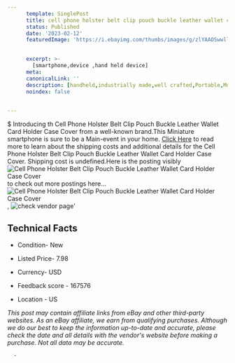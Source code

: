 ```yaml
---
      template: SinglePost
      title: cell phone holster belt clip pouch buckle leather wallet card holder case cover
      status: Published
      date: '2023-02-12'
      featuredImage: 'https://i.ebayimg.com/thumbs/images/g/zlYAAOSwwllg7lk6/s-l225.jpg'
       

      excerpt: >-
        [smartphone,device ,hand held device]
      meta:
      canonicalLink: ''
      description: [handheld,industrially made,well crafted,Portable,Mobile,Compact,Convenient,Lightweight,Maneuverable,Man-portable,Miniature,Carriable,Hand-held,Light,Holdable,Transportable,Mobile device,Pocket-sized,On-the-go,Wireless,Cordless,Compact size,Convenient size, smartphone,device ,hand held device]
      noindex: false
      

---
```

$
      Introducing th Cell Phone Holster Belt Clip Pouch Buckle Leather Wallet Card Holder Case Cover from a well-known brand.This Miniature smartphone is sure to be a Main-event in your home. [Click Here](https://www.ebay.com/itm/225263391066?hash=item3472be915a%3Ag%3AzlYAAOSwwllg7lk6&mkevt=1&mkcid=1&mkrid=711-53200-19255-0&campid=%253CePNCampaignId%253E&customid=%253CreferenceId%253E&toolid=10049) to read more to learn about the shipping costs and additional details for the Cell Phone Holster Belt Clip Pouch Buckle Leather Wallet Card Holder Case Cover. Shipping cost is undefined.Here is the posting visibly ![Cell Phone Holster Belt Clip Pouch Buckle Leather Wallet Card Holder Case Cover](https://i.ebayimg.com/thumbs/images/g/zlYAAOSwwllg7lk6/s-l225.jpg) to check out more postings here... ![Cell Phone Holster Belt Clip Pouch Buckle Leather Wallet Card Holder Case Cover](https://i.ebayimg.com/images/g/zlYAAOSwwllg7lk6/s-l1600.jpg), ![check vendor page](https://origin-galleryplus.ebayimg.com/ws/web/225263391066_2_0_1/225x225.jpg,https://origin-galleryplus.ebayimg.com/ws/web/225263391066_3_0_1/225x225.jpg,https://origin-galleryplus.ebayimg.com/ws/web/225263391066_4_0_1/225x225.jpg,https://origin-galleryplus.ebayimg.com/ws/web/225263391066_5_0_1/225x225.jpg,https://origin-galleryplus.ebayimg.com/ws/web/225263391066_6_0_1/225x225.jpg,https://origin-galleryplus.ebayimg.com/ws/web/225263391066_7_0_1/225x225.jpg,https://origin-galleryplus.ebayimg.com/ws/web/225263391066_8_0_1/225x225.jpg,https://origin-galleryplus.ebayimg.com/ws/web/225263391066_9_0_1/225x225.jpg,https://origin-galleryplus.ebayimg.com/ws/web/225263391066_10_0_1/225x225.jpg,https://origin-galleryplus.ebayimg.com/ws/web/225263391066_11_0_1/225x225.jpg,https://origin-galleryplus.ebayimg.com/ws/web/225263391066_12_0_1/225x225.jpg)'

      

 ## Technical Facts 



     
      

 - Condition- New 


      

 - Listed Price- 7.98 


      

 - Currency- USD 


      

 - Feedback score - 167576 


      

 - Location - US 


      
      

 *_This post may contain affiliate links from eBay and other third-party websites. As an eBay affiliate, we earn from qualifying purchases. Although we do our best to keep the information up-to-date and accurate, please check the date and all details with the vendor's website before making a purchase. Not all data may be accurate._*




      -
